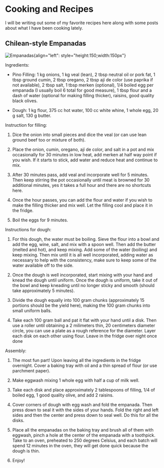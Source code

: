 # Cooking and Recipes
I will be writing out some of my favorite recipes here along with some posts about what I have been cooking lately.


## Chilean-style Empanadas
![Empanadas](./media/empanadas.png "Empanadas"){align="left": style="height:150;width:150px"}

Ingredients:

+ Pino Filling: 1 kg onions, 1 kg veal (lean), 2 tbsp neutral oil or pork fat, 1 tbsp ground cumin, 2 tbsp oregano, 2 tbsp ají de color (use paprika if not available), 2 tbsp salt, 1 tbsp merken (optional), 1/4 boiled egg per empanada (I usually boil 6 total for good measure), 1 tbsp flour and a dash of water (optional for making filling thicker), raisins, good quality black olives.

+ Dough: 1 kg flour, 375 cc hot water, 100 cc white whine, 1 whole egg, 20 g salt, 130 g butter.

Instruction for filling:

1. Dice the onion into small pieces and dice the veal (or can use lean ground beef too or mixture of both). 

2. Place the onion, cumin, oregano, ají de color, and salt in a pot and mix occasionally for 30 minutes in low heat, add merken at half way point if you wish. If it starts to stick, add water and reduce heat and continue to mix.

3. After 30 minutes pass, add veal and incorporate well for 5 minutes. Then keep stirring the pot occasionally until meat is browned for 30 additional minutes, yes it takes a full hour and there are no shortcuts here.

4. Once the hour passes, you can add the flour and water if you wish to make the filling thicker and mix well. Let the filling cool and place it in the fridge.

5. Boil the eggs for 9 minutes.

Instructions for dough:

1. For this dough, the water must be boiling. Sieve the flour into a bowl and add the egg, wine, salt, and mix with a spoon well. Then add the butter (melted and hot), and keep mixing. Add some of the water (boiling) and keep mixing. Then mix until it is all well incorporated, adding water as necessary to help with the consistency, make sure to keep some of the water available off to the side.

2. Once the dough is well incorporated, start mixing with your hand and knead the dough until uniform. Once the dough is uniform, take it out of the bowl and keep kneading until no longer sticky and smooth (should take approximately 5 minutes).

3. Divide the dough equally into 100 gram chunks (approximately 15 portions should be the yield here), making the 100 gram chunks into small uniform balls.

4. Take each 100 gram ball and pat it flat with your hand until a disk. Then use a roller until obtaining a 2 milimeters thin, 20 centimeters diameter circle, you can use a plate as a rough reference for the diameter. Layer each disk on each other using flour. Leave in the fridge over night once done

Assembly:

1. The most fun part! Upon leaving all the ingredients in the fridge overnight. Cover a baking tray with oil and a thin spread of flour (or use parchment paper).

2. Make eggwash mixing 1 whole egg with half a cup of milk well.

3. Take each disk and place approximately 2 tablespoons of filling, 1/4 of boiled egg, 1 good quality olive, and add 2 raisins.

4. Cover corners of dough with egg wash and fold the empanada. Then press down to seal it with the sides of your hands. Fold the right and left sides and then the center and press down to seal well. Do this for all the disks. 

5. Place all the empanadas on the baking tray and brush all of them with eggwash, pinch a hole at the center of the empanada with a toothpick. Take to an oven, preheated to 250 degrees Celsius, and each batch will spend 12 minutes in the oven, they will get done quick because the dough is thin.

6. Enjoy!
